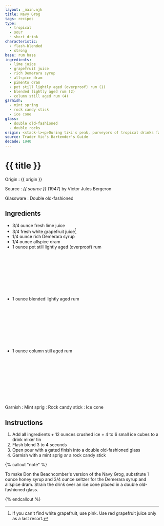 ```yaml
---
layout: _main.njk
title: Navy Grog
tags: recipes
type:
  - tropical
  - sour
  - short drink
characteristic:
  - flash-blended
  - strong
base: rum base
ingredients:
  - lime juice
  - grapefruit juice
  - rich Demerara syrup
  - allspice dram
  - pimento dram
  - pot still lightly aged (overproof) rum (1)
  - blended lightly aged rum (2)
  - column still aged rum (4)
garnish:
  - mint spring
  - rock candy stick
  - ice cone
glass:
  - double old-fashioned
  - double rocks
origin: <stack-l><p>During tiki's peak, purveyors of tropical drinks faced a marketing problem&colon; the perception among their male clientele that fruity rum drinks weren't "manly." Their solution was to concoct strong drinks branded as "grogs" and tout them as masculine tipples drunk by sailors of yore. Apart from the name, these drinks bore little resemblance to historical grogs.</p><p>Don the Beachcomber invented the Navy Grog, but it's Trader Vic's version that gained fame, partly because of its infamous adherents. Among these were Richard Nixon (a former Navy man) and Phil Spector (who drank two Navy Grogs the night he murdered Lana Clarkson).</p></stack-l>
source: Trader Vic's Bartender's Guide
decade: 1940
---
```

<!-- markdownlint-disable MD025 -->
# {{ title }}
<!-- markdownlint-disable MD025 -->

Origin
  : {{ origin }}

Source
  : <cite>{{ source }}</cite> (1947) by  Victor Jules Bergeron

Glassware
  : Double old-fashioned

## Ingredients

* 3/4 ounce fresh lime juice
* 3/4 fresh white grapefruit juice[^1]
* 1/4 ounce rich Demerara syrup
* 1/4 ounce allspice dram
* 1 ounce pot still lightly aged (overproof) rum<icon-l space="1em" class="bigger" label="(1)"><span class="with-icon"><svg class="icon"><use href="/assets/images/icons/circle-1.svg#circle-1"></use></svg></span></icon-l>
* 1 ounce blended lightly aged rum<icon-l space="1em" class="bigger" label="(2)"><span class="with-icon"><svg class="icon"><use href="/assets/images/icons/circle-2.svg#circle-2"></use></svg></span></icon-l>
* 1 ounce column still aged rum<icon-l space="1em" class="bigger" label="(4)"><span class="with-icon"><svg class="icon"><use href="/assets/images/icons/circle-4.svg#circle-4"></use></svg></span></icon-l>

Garnish
  : Mint sprig
  : Rock candy stick
  : Ice cone

[^1]: If you can't find white grapefruit, use pink. Use red grapefruit juice only as a last resort.

## Instructions

1. Add all ingredients + 12 ounces crushed ice + 4 to 6 small ice cubes to a drink mixer tin
2. Flash blend 3 to 4 seconds
3. Open pour with a gated finish into a double old-fashioned glass
4. Garnish with a mint sprig *or* a rock candy stick

<!-- markdownlint-disable MD012 -->
{% callout "note" %}
<!-- markdownlint-enable MD012 -->

  To make Don the Beachcomber's version of the Navy Grog, substitute 1 ounce honey syrup and 3/4 ounce seltzer for the Demerara syrup and allspice dram. Strain the drink over an ice cone placed in a double old-fashioned glass.

{% endcallout %}
